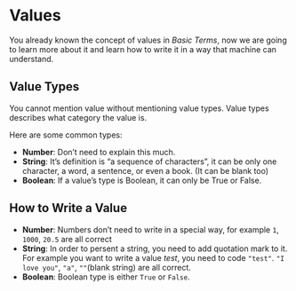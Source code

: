 # Values

You already known the concept of values in *Basic Terms*, now we are going to learn more about it and learn how to write it in a way that machine can understand.

## Value Types

You cannot mention value without mentioning value types. Value types describes what category the value is.

Here are some common types:

- **Number**: Don’t need to explain this much.
- **String**: It’s definition is “a sequence of characters”, it can be only one character, a word, a sentence, or even a book. (It can be blank too)
- **Boolean**: If a value’s type is Boolean, it can only be True or False.

## How to Write a Value

- **Number**: Numbers don’t need to write in a special way, for example `1`, `1000`, `20.5` are all correct
- **String**: In order to persent a string, you need to add quotation mark to it. For example you want to write a value *test*, you need to code `"test"`. `"I love you"`, `"a"`, `""`(blank string) are all correct.
- **Boolean**: Boolean type is either `True` or `False`.